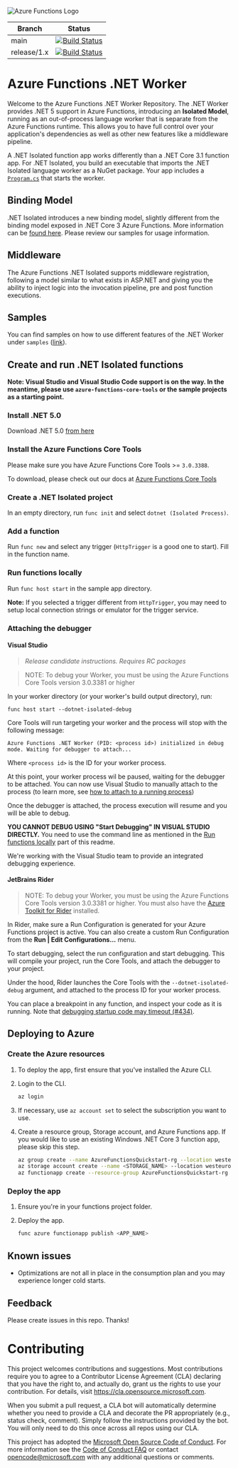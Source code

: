 ![Azure Functions Logo](https://raw.githubusercontent.com/Azure/azure-functions-cli/master/src/Azure.Functions.Cli/npm/assets/azure-functions-logo-color-raster.png)

|Branch|Status|
|---|---|
|main|[![Build Status](https://azfunc.visualstudio.com/Azure%20Functions/_apis/build/status/Azure.azure-functions-dotnet-worker?branchName=main)](https://azfunc.visualstudio.com/Azure%20Functions/_build/latest?definitionId=45&branchName=main)|
|release/1.x|[![Build Status](https://azfunc.visualstudio.com/Azure%20Functions/_apis/build/status/Azure.azure-functions-dotnet-worker?branchName=release%2F1.x)](https://azfunc.visualstudio.com/Azure%20Functions/_build/latest?definitionId=45&branchName=release%2F1.x)|


# Azure Functions .NET Worker

Welcome to the Azure Functions .NET Worker Repository. The .NET Worker provides .NET 5 support in Azure Functions, introducing an **Isolated Model**, running as an out-of-process language worker that is separate from the Azure Functions runtime. This allows you to have full control over your application's dependencies as well as other new features like a middleware pipeline.

A .NET Isolated function app works differently than a .NET Core 3.1 function app. For .NET Isolated, you build an executable that imports the .NET Isolated language worker as a NuGet package. Your app includes a [`Program.cs`](samples/FunctionApp/Program.cs) that starts the worker.

## Binding Model

.NET Isolated introduces a new binding model, slightly different from the binding model exposed in .NET Core 3 Azure Functions. More information can be [found here](https://github.com/Azure/azure-functions-dotnet-worker/wiki/.NET-Worker-bindings). Please review our samples for usage information.

## Middleware

The Azure Functions .NET Isolated supports middleware registration, following a model similar to what exists in ASP.NET and giving you the ability to inject logic into the invocation pipeline, pre and post function executions.

## Samples

You can find samples on how to use different features of the .NET Worker under `samples` ([link](https://github.com/Azure/azure-functions-dotnet-worker/tree/main/samples)).

## Create and run .NET Isolated functions

**Note: Visual Studio and Visual Studio Code support is on the way. In the meantime, please use `azure-functions-core-tools` or the sample projects as a starting point.**

### Install .NET 5.0
Download .NET 5.0 [from here](https://dotnet.microsoft.com/download/dotnet/5.0)

### Install the Azure Functions Core Tools
Please make sure you have Azure Functions Core Tools >= `3.0.3388`.

To download, please check out our docs at [Azure Functions Core Tools](https://github.com/Azure/azure-functions-core-tools)

### Create a .NET Isolated project
In an empty directory, run `func init` and select `dotnet (Isolated Process)`.

### Add a function
Run `func new` and select any trigger (`HttpTrigger` is a good one to start). Fill in the function name.

### Run functions locally
Run `func host start` in the sample app directory.

**Note:** If you selected a trigger different from `HttpTrigger`, you may need to setup local connection strings or emulator for the trigger service.

### Attaching the debugger

#### Visual Studio

>_Release candidate instructions. Requires RC packages_

> NOTE: To debug your Worker, you must be using the Azure Functions Core Tools version 3.0.3381 or higher

In your worker directory (or your worker's build output directory), run:
```
func host start --dotnet-isolated-debug
```

Core Tools will run targeting your worker and the process will stop with the following message:

```
Azure Functions .NET Worker (PID: <process id>) initialized in debug mode. Waiting for debugger to attach...
```

Where `<process id>` is the ID for your worker process. 

At this point, your worker process wil be paused, waiting for the debugger to be attached. You can now use Visual Studio to manually attach to the process (to learn more, see [how to attach to a running process](https://docs.microsoft.com/en-us/visualstudio/debugger/attach-to-running-processes-with-the-visual-studio-debugger?view=vs-2019#BKMK_Attach_to_a_running_process))

Once the debugger is attached, the process execution will resume and you will be able to debug.

**YOU CANNOT DEBUG USING "Start Debugging" IN VISUAL STUDIO DIRECTLY.** You need to use the command line as mentioned in the [Run functions locally](#run-functions-locally) part of this readme.

We're working with the Visual Studio team to provide an integrated debugging experience.

#### JetBrains Rider

> NOTE: To debug your Worker, you must be using the Azure Functions Core Tools version 3.0.3381 or higher. You must also have the [Azure Toolkit for Rider](https://plugins.jetbrains.com/plugin/11220-azure-toolkit-for-rider) installed.

In Rider, make sure a Run Configuration is generated for your Azure Functions project is active. You can also create a custom Run Configuration from the **Run \| Edit Configurations...** menu.

To start debugging, select the run configuration and start debugging. This will compile your project, run the Core Tools, and attach the debugger to your project.

Under the hood, Rider launches the Core Tools with the `--dotnet-isolated-debug` argument, and attached to the process ID for your worker process.

You can place a breakpoint in any function, and inspect your code as it is running. Note that [debugging startup code may timeout (#434)](https://github.com/Azure/azure-functions-dotnet-worker/issues/434).

## Deploying to Azure

### Create the Azure resources

1. To deploy the app, first ensure that you've installed the Azure CLI. 

2. Login to the CLI.

    ```bash
    az login
    ```

3. If necessary, use `az account set` to select the subscription you want to use.
  
4. Create a resource group, Storage account, and Azure Functions app. If you would like to use an existing Windows .NET Core 3 function app, please skip this step.

    ```bash
    az group create --name AzureFunctionsQuickstart-rg --location westeurope
    az storage account create --name <STORAGE_NAME> --location westeurope --resource-group AzureFunctionsQuickstart-rg --sku Standard_LRS
    az functionapp create --resource-group AzureFunctionsQuickstart-rg --consumption-plan-location westeurope --runtime dotnet-isolated --functions-version 3 --name <APP_NAME> --storage-account <STORAGE_NAME>
    ```


### Deploy the app

1. Ensure you're in your functions project folder.
2. Deploy the app.

    ```bash
    func azure functionapp publish <APP_NAME>
    ```
## Known issues

* Optimizations are not all in place in the consumption plan and you may experience longer cold starts.

## Feedback

Please create issues in this repo. Thanks!

# Contributing

This project welcomes contributions and suggestions.  Most contributions require you to agree to a
Contributor License Agreement (CLA) declaring that you have the right to, and actually do, grant us
the rights to use your contribution. For details, visit https://cla.opensource.microsoft.com.

When you submit a pull request, a CLA bot will automatically determine whether you need to provide
a CLA and decorate the PR appropriately (e.g., status check, comment). Simply follow the instructions
provided by the bot. You will only need to do this once across all repos using our CLA.

This project has adopted the [Microsoft Open Source Code of Conduct](https://opensource.microsoft.com/codeofconduct/).
For more information see the [Code of Conduct FAQ](https://opensource.microsoft.com/codeofconduct/faq/) or
contact [opencode@microsoft.com](mailto:opencode@microsoft.com) with any additional questions or comments.
